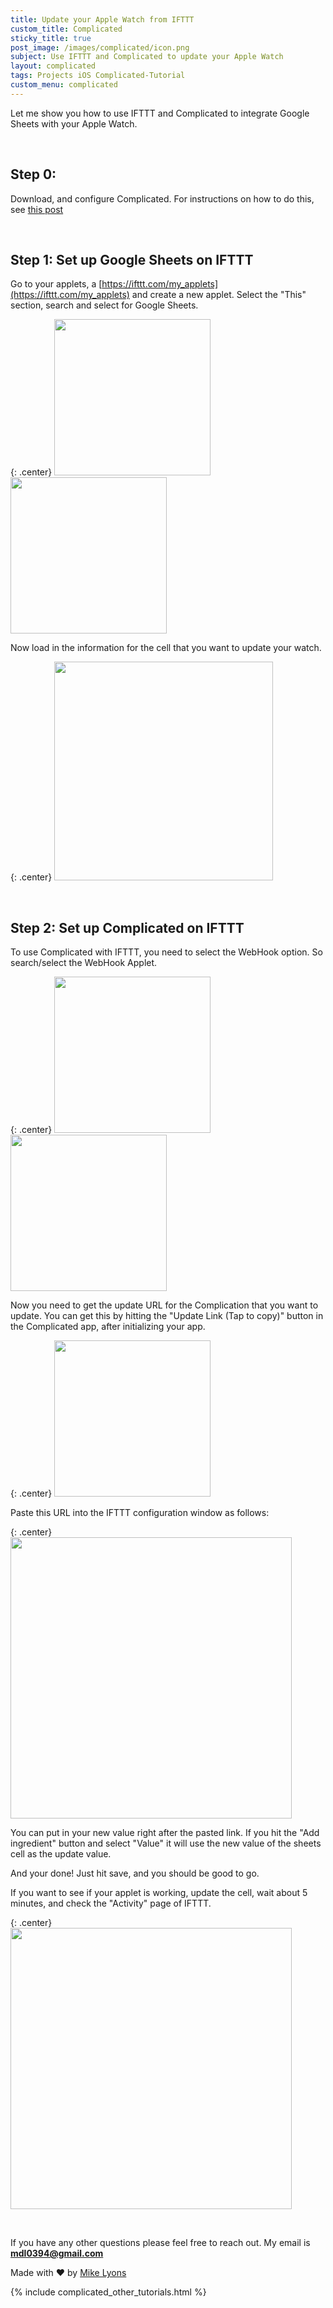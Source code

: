```yaml
---
title: Update your Apple Watch from IFTTT
custom_title: Complicated
sticky_title: true
post_image: /images/complicated/icon.png
subject: Use IFTTT and Complicated to update your Apple Watch
layout: complicated
tags: Projects iOS Complicated-Tutorial
custom_menu: complicated
---
```


Let me show you how to use IFTTT and Complicated to integrate Google Sheets with your Apple Watch.

<br/>

## Step 0:

Download, and configure Complicated. For instructions on how to do this, see [this post](/2019/01/13/Complicated-How-To.html)

<br/>

## Step 1: Set up Google Sheets on IFTTT

Go to your applets, a [https://ifttt.com/my_applets](https://ifttt.com/my_applets) and create a new applet. Select
the "This" section, search and select for Google Sheets.

{: .center}
<img height="250" src="/images/complicated/ifttt/choose_sheets.png" />
<img height="250" src="/images/complicated/ifttt/configure_sheets_box.png" />

Now load in the information for the cell that you want to update your watch.

{: .center}
<img height="350" src="/images/complicated/ifttt/configure_sheets_bottom.png">

<br/>

## Step 2: Set up Complicated on IFTTT

To use Complicated with IFTTT, you need to select the WebHook option. So search/select
the WebHook Applet.

{: .center}
<img height="250" src="/images/complicated/ifttt/choose_webhooks.png" />
<img height="250" src="/images/complicated/ifttt/configure_webhook_box.png" />

Now you need to get the update URL for the Complication that you want to update.
You can get this by hitting the "Update Link (Tap to copy)" button in the Complicated
app, after initializing your app.

{: .center}
<img width="250" src="/images/complicated/ifttt/app.png">

Paste this URL into the IFTTT configuration window as follows:

{: .center}
<img width="450" src="/images/complicated/ifttt/configure_webhook.png">

You can put in your new value right after the pasted link. If you hit the "Add
ingredient" button and select "Value" it will use the new value of the sheets
cell as the update value.

And your done! Just hit save, and you should be good to go.

If you want to see if your applet is working, update the cell, wait about 5 minutes,
and check the "Activity" page of IFTTT.

{: .center}
<img width="450" src="/images/complicated/ifttt/applet_ran.png">

<br/>

If you have any other questions please feel free to reach out. My email is **<a href="mailto:mdl0394@gmail.com">mdl0394@gmail.com</a>**

<div id="footer">
    Made with &#9829; by <a href="/">Mike Lyons</a>
</div>

{% include complicated_other_tutorials.html %}
